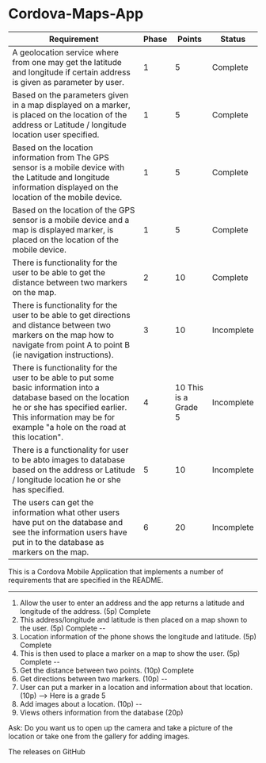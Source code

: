 # Cordova-Maps-App
| Requirement                                                                                                                                                                                                                    | Phase | Points               | Status     |
|--------------------------------------------------------------------------------------------------------------------------------------------------------------------------------------------------------------------------------|-------|----------------------|------------|
| A geolocation service where from one may get the latitude and longitude if certain address is given as parameter by user.                                                                                                      | 1     | 5                    | Complete   |
| Based on the parameters given in a map displayed on a marker, is placed on the location of the address or Latitude / longitude location user specified.                                                                        | 1     | 5                    | Complete   |
| Based on the location information from The GPS sensor is a mobile device with the Latitude and longitude information displayed on the location of the mobile device.                                                           | 1     | 5                    | Complete   |
| Based on the location of the GPS sensor is a mobile device and a map is displayed marker, is placed on the location of the mobile device.                                                                                      | 1     | 5                    | Complete   |
| There is functionality for the user to be able to get the distance between two markers on the map.                                                                                                                             | 2     | 10                   | Complete   |
| There is functionality for the user to be able to get directions and distance between two markers on the map how to navigate from point A to point B (ie navigation instructions).                                             | 3     | 10                   | Incomplete |
| There is functionality for the user to be able to put some basic information into a database based on the location he or she has specified earlier. This information may be for example "a hole on the road at this location". | 4     | 10 This is a Grade 5 | Incomplete |
| There is a functionality for user to be abto images to database based on the address or Latitude / longitude location he or she has specified.                                                                                 | 5     | 10                   | Incomplete |
| The users can get the information what other users have put on the database and see the information users have put in to the database as markers on the map.                                                                   | 6     | 20                   | Incomplete |

This is a Cordova Mobile Application that implements a number of requirements that are specified in the README.

---
1. Allow the user to enter an address and the app returns a latitude and longitude of the address. (5p) Complete
2. This address/longitude and latitude is then placed on a map shown to the user. (5p) Complete
--
3. Location information of the phone shows the longitude and latitude. (5p) Complete
4. This is then used to place a marker on a map to show the user. (5p) Complete
--
5. Get the distance between two points. (10p) Complete
6. Get directions between two markers. (10p)
--
7. User can put a marker in a location and information about that location. (10p)  --> Here is a grade 5
8. Add images about a location. (10p)
--
9. Views others information from the database (20p)


Ask:
Do you want us to open up the camera and take a picture of the location or take one from the gallery for adding images.

The releases on GitHub
